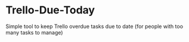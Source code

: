 # Trello-Due-Today
Simple tool to keep Trello overdue tasks due to date (for people with too many tasks to manage)
